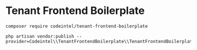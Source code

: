 # Tenant Frontend Boilerplate


```
composer require codeintel/tenant-frontend-boilerplate
```

```
php artisan vendor:publish --provider=Codeintel\\TenantFrontendBoilerplate\\TenantFrontendBoilerplateServiceProvider
```


